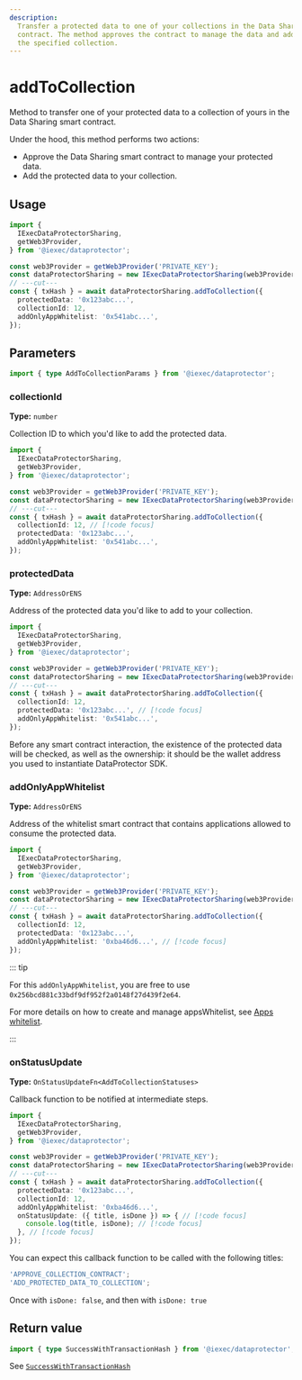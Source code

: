 ```yaml
---
description:
  Transfer a protected data to one of your collections in the Data Sharing smart
  contract. The method approves the contract to manage the data and adds it to
  the specified collection.
---
```


# addToCollection

Method to transfer one of your protected data to a collection of yours in the
Data Sharing smart contract.

Under the hood, this method performs two actions:

- Approve the Data Sharing smart contract to manage your protected data.
- Add the protected data to your collection.

## Usage

```ts twoslash
import {
  IExecDataProtectorSharing,
  getWeb3Provider,
} from '@iexec/dataprotector';

const web3Provider = getWeb3Provider('PRIVATE_KEY');
const dataProtectorSharing = new IExecDataProtectorSharing(web3Provider);
// ---cut---
const { txHash } = await dataProtectorSharing.addToCollection({
  protectedData: '0x123abc...',
  collectionId: 12,
  addOnlyAppWhitelist: '0x541abc...',
});
```

## Parameters

```ts twoslash
import { type AddToCollectionParams } from '@iexec/dataprotector';
```

### collectionId <RequiredBadge />

**Type:** `number`

Collection ID to which you'd like to add the protected data.

```ts twoslash
import {
  IExecDataProtectorSharing,
  getWeb3Provider,
} from '@iexec/dataprotector';

const web3Provider = getWeb3Provider('PRIVATE_KEY');
const dataProtectorSharing = new IExecDataProtectorSharing(web3Provider);
// ---cut---
const { txHash } = await dataProtectorSharing.addToCollection({
  collectionId: 12, // [!code focus]
  protectedData: '0x123abc...',
  addOnlyAppWhitelist: '0x541abc...',
});
```

### protectedData <RequiredBadge />

**Type:** `AddressOrENS`

Address of the protected data you'd like to add to your collection.

```ts twoslash
import {
  IExecDataProtectorSharing,
  getWeb3Provider,
} from '@iexec/dataprotector';

const web3Provider = getWeb3Provider('PRIVATE_KEY');
const dataProtectorSharing = new IExecDataProtectorSharing(web3Provider);
// ---cut---
const { txHash } = await dataProtectorSharing.addToCollection({
  collectionId: 12,
  protectedData: '0x123abc...', // [!code focus]
  addOnlyAppWhitelist: '0x541abc...',
});
```

Before any smart contract interaction, the existence of the protected data will
be checked, as well as the ownership: it should be the wallet address you used
to instantiate DataProtector SDK.

### addOnlyAppWhitelist <RequiredBadge />

**Type:** `AddressOrENS`

Address of the whitelist smart contract that contains applications allowed to
consume the protected data.

```ts twoslash
import {
  IExecDataProtectorSharing,
  getWeb3Provider,
} from '@iexec/dataprotector';

const web3Provider = getWeb3Provider('PRIVATE_KEY');
const dataProtectorSharing = new IExecDataProtectorSharing(web3Provider);
// ---cut---
const { txHash } = await dataProtectorSharing.addToCollection({
  collectionId: 12,
  protectedData: '0x123abc...',
  addOnlyAppWhitelist: '0xba46d6...', // [!code focus]
});
```

::: tip

For this `addOnlyAppWhitelist`, you are free to use
`0x256bcd881c33bdf9df952f2a0148f27d439f2e64`.

For more details on how to create and manage appsWhitelist, see
[Apps whitelist](../../advanced/apps-whitelist).

:::

### onStatusUpdate <OptionalBadge />

**Type:** `OnStatusUpdateFn<AddToCollectionStatuses>`

Callback function to be notified at intermediate steps.

<!-- prettier-ignore-start -->
```ts twoslash
import {
  IExecDataProtectorSharing,
  getWeb3Provider,
} from '@iexec/dataprotector';

const web3Provider = getWeb3Provider('PRIVATE_KEY');
const dataProtectorSharing = new IExecDataProtectorSharing(web3Provider);
// ---cut---
const { txHash } = await dataProtectorSharing.addToCollection({
  protectedData: '0x123abc...',
  collectionId: 12,
  addOnlyAppWhitelist: '0xba46d6...',
  onStatusUpdate: ({ title, isDone }) => { // [!code focus]
    console.log(title, isDone); // [!code focus]
  }, // [!code focus]
});
```
<!-- prettier-ignore-end -->

You can expect this callback function to be called with the following titles:

```ts
'APPROVE_COLLECTION_CONTRACT';
'ADD_PROTECTED_DATA_TO_COLLECTION';
```

Once with `isDone: false`, and then with `isDone: true`

## Return value

```ts twoslash
import { type SuccessWithTransactionHash } from '@iexec/dataprotector';
```

See [`SuccessWithTransactionHash`](../../types.md#successwithtransactionhash)
